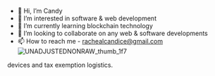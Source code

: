 - 👋 Hi, I’m Candy
- 👀 I’m interested in software & web development
- 🌱 I’m currently learning blockchain technology
- 💞️ I’m looking to collaborate on any web & software developments
- 📫 How to reach me - rachealcandice@gmail.com
![UNADJUSTEDNONRAW_thumb_1f7](https://user-images.githubusercontent.com/98097006/184531043-57c0fdba-8937-4564-a4f5-20718e797f80.jpg)



devices and tax exemption logistics.

<!---
flowerrebel/flowerrebel is a ✨ special ✨ repository because its `README.md` (this file) appears on your GitHub profile.
You can click the Preview link to take a look at your changes.
--->
